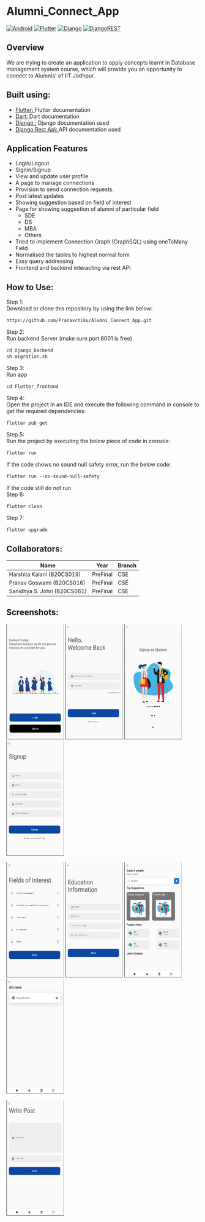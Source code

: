 # Alumni_Connect_App
[![Android](https://img.shields.io/badge/Android-3DDC84?style=for-the-badge&logo=android&logoColor=white)]()
[![Flutter](https://img.shields.io/badge/Flutter-%2302569B.svg?style=for-the-badge&logo=Flutter&logoColor=white)](https://github.com/Pranavchiku/Alumni_Connect_App)
[![Django](https://img.shields.io/badge/django-%23092E20.svg?style=for-the-badge&logo=django&logoColor=white)](https://www.djangoproject.com/)
[![DjangoREST](https://img.shields.io/badge/DJANGO-REST-ff1709?style=for-the-badge&logo=django&logoColor=white&color=ff1709&labelColor=gray)](https://www.django-rest-framework.org/)
## Overview
We are trying to create an application to apply concepts learnt in Database management system course, which will provide you an opportunity to connect to Alumnis' of IIT Jodhpur.
## Built using:
- [Flutter: ](https://flutter.dev/docs/get-started/codelab) Flutter documentation
- [Dart: ](https://dart.dev/) Dart documentation
- [Django :](https://www.djangoproject.com/) Django documentation used
- [Django Rest Api: ](https://www.django-rest-framework.org/) API documentation used
## Application Features
- Login/Logout
- Signin/Signup
- View and update user profile
- A page to manage connections
- Provision to send connection requests.
- Post latest updates
- Showing suggestion based on field of interest
- Page for showing suggestion of alumni of particular field
  - SDE
  - DS
  - MBA
  - Others
- Tried to implement Connection Graph (GraphSQL) using oneToMany Field.
- Normalised the tables to highest normal form
- Easy query addressing
- Frontend and backend interacting via rest API
## How to Use:
Step 1: \
Download or clone this repository by using the link below:
```
https://github.com/Pranavchiku/Alumni_Connect_App.git
```

Step 2: \
Run backend Server (make sure port 8001 is free)
```
cd Django_backend
sh migration.sh
```
Step 3:\
Run app
```
cd Flutter_frontend
```
Step 4: \
Open the project in an IDE and execute the following command in console to get the required dependencies:
```
flutter pub get
```
Step 5: \
Run the project by executing the below piece of code in console:
```
flutter run
```
If the code shows no sound null safety error, run the below code:
```
flutter run --no-sound-null-safety
```
If the code still do not run \
Step 6: 
```
flutter clean
```
Step 7: 
```
flutter upgrade
```
## Collaborators:
| Name | Year | Branch|
| ------------- | ------------- | ------------- |
| Harshita Kalani (B20CS019)  | PreFinal  | CSE |
| Pranav Goswami (B20CS016) | PreFinal  | CSE |
| Sanidhya S. Johri (B20CS061) | PreFinal | CSE |
## Screenshots:
<p float="left">
<img src = "https://github.com/Pranavchiku/Alumni_Connect_App/blob/main/Pictures/1.png?raw=true" width="150" height="300">
<img src = "https://github.com/Pranavchiku/Alumni_Connect_App/blob/main/Pictures/2.png?raw=true" width="150" height="300">
<img src = "https://github.com/Pranavchiku/Alumni_Connect_App/blob/main/Pictures/3.png?raw=true" width="150" height="300">
<img src = "https://github.com/Pranavchiku/Alumni_Connect_App/blob/main/Pictures/4.png?raw=true" width="150" height="300">
  
</p>
<p float="left">
<img src = "https://github.com/Pranavchiku/Alumni_Connect_App/blob/main/Pictures/5.png?raw=true" width="150" height="300">
<img src = "https://github.com/Pranavchiku/Alumni_Connect_App/blob/main/Pictures/6.png?raw=true" width="150" height="300">
<img src = "https://github.com/Pranavchiku/Alumni_Connect_App/blob/main/Pictures/7.png?raw=true" width="150" height="300">
<img src = "https://github.com/Pranavchiku/Alumni_Connect_App/blob/main/Pictures/8.png?raw=true" width="150" height="300">
</p>
<p float="left">
<img src = "https://github.com/Pranavchiku/Alumni_Connect_App/blob/main/Pictures/9.png?raw=true" width="150" height="300">
</p>
